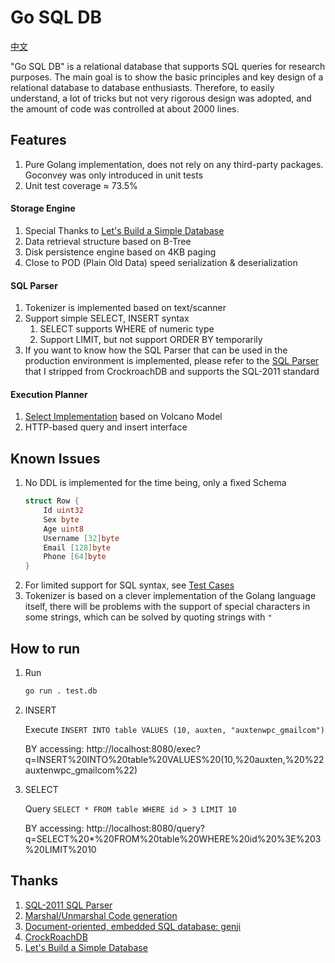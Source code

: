 # Go SQL DB

[中文](README-zh.md)

"Go SQL DB" is a relational database that supports SQL queries for research purposes. The main goal is to show the basic principles and key design of a relational database to database enthusiasts. Therefore, to easily understand, a lot of tricks but not very rigorous design was adopted, and the amount of code was controlled at about 2000 lines.

## Features

1. Pure Golang implementation, does not rely on any third-party packages. Goconvey was only introduced in unit tests
1. Unit test coverage ≈ 73.5%

#### Storage Engine
1. Special Thanks to [Let's Build a Simple Database](https://cstack.github.io/db_tutorial/)
1. Data retrieval structure based on B-Tree
1. Disk persistence engine based on 4KB paging
1. Close to POD (Plain Old Data) speed serialization & deserialization

#### SQL Parser
1. Tokenizer is implemented based on text/scanner
1. Support simple SELECT, INSERT syntax
   1. SELECT supports WHERE of numeric type
   1. Support LIMIT, but not support ORDER BY temporarily
1. If you want to know how the SQL Parser that can be used in the production environment is implemented, please refer to the [SQL Parser](https://github.com/auxten/postgresql-parser) that I stripped from CrockroachDB and supports the SQL-2011 standard

#### Execution Planner
1. [Select Implementation](planner/select.go) based on Volcano Model
1. HTTP-based query and insert interface

## Known Issues

1. No DDL is implemented for the time being, only a fixed Schema
    ```go
    struct Row {
        Id uint32
        Sex byte
        Age uint8
        Username [32]byte
        Email [128]byte
        Phone [64]byte
    }
    ```
2. For limited support for SQL syntax, see [Test Cases](parser/parser_test.go)
3. Tokenizer is based on a clever implementation of the Golang language itself, there will be problems with the support of special characters in some strings, which can be solved by quoting strings with `"`

## How to run
1. Run
   ```bash
   go run . test.db
   ```
2. INSERT
   
   Execute `INSERT INTO table VALUES (10, auxten, "auxtenwpc_gmailcom")`

   BY accessing: http://localhost:8080/exec?q=INSERT%20INTO%20table%20VALUES%20(10,%20auxten,%20%22auxtenwpc_gmailcom%22)

3. SELECT
   
   Query `SELECT * FROM table WHERE id > 3 LIMIT 10`

   BY accessing: http://localhost:8080/query?q=SELECT%20*%20FROM%20table%20WHERE%20id%20%3E%203%20LIMIT%2010

## Thanks

1. [SQL-2011 SQL Parser](https://github.com/auxten/postgresql-parser)
1. [Marshal/Unmarshal Code generation](https://github.com/andyleap/gencode/)
1. [Document-oriented, embedded SQL database: genji](https://github.com/genjidb/genji)
1. [CrockRoachDB](https://github.com/cockroachdb/cockroach)
1. [Let's Build a Simple Database](https://cstack.github.io/db_tutorial/)

